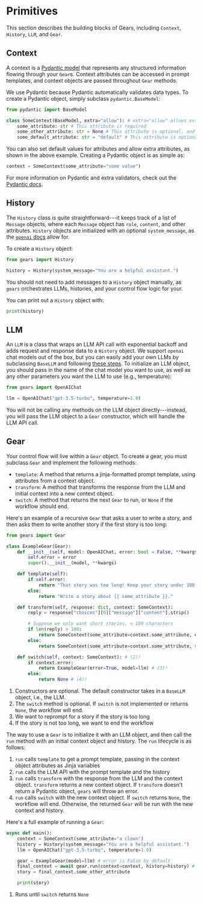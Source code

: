 # Primitives

This section describes the building blocks of Gears, including `Context`, `History`, `LLM`, and `Gear`.

## Context

A context is a [Pydantic model](https://docs.pydantic.dev/latest/) that represents any structured information flowing through your `Gear`s. Context attributes can be accessed in prompt templates, and context objects are passed throughout `Gear` methods.

We use Pydantic because Pydantic automatically validates data types. To create a Pydantic object, simply subclass `pydantic.BaseModel`:

```python
from pydantic import BaseModel

class SomeContext(BaseModel, extra="allow"): # extra="allow" allows extra attributes
    some_attribute: str # This attribute is required
    some_other_attribute: str = None # This attribute is optional, and defaults to None
    some_default_attribute: str = "default" # This attribute is optional, and defaults to "default"
```

You can also set default values for attributes and allow extra attributes, as shown in the above example. Creating a Pydantic object is as simple as:

```python
context = SomeContext(some_attribute="some value")
```

For more information on Pydantic and extra validators, check out the [Pydantic docs](https://docs.pydantic.dev/latest/).

## History

The `History` class is quite straightforward---it keeps track of a list of `Message` objects, where each `Message` object has `role`, `content`, and other attributes. `History` objects are initialized with an optional `system_message`, as the [`openai` docs](https://platform.openai.com/docs/guides/gpt/chat-completions-api) allow for.

To create a `History` object:

```python
from gears import History

history = History(system_message="You are a helpful assistant.")
```

You should not need to add messages to a `History` object manually, as `gears` orchestrates LLMs, histories, and your control flow logic for your.

You can print out a `History` object with:

```python
print(history)
```

## LLM

An `LLM` is a class that wraps an LLM API call with exponential backoff and adds request and response data to a `History` object. We support `openai` chat models out of the box, but you can easily add your own LLMs by subclassing `BaseLLM` and following [these steps](examples/customllm.md). To initialize an LLM object, you should pass in the name of the chat model you want to use, as well as any other parameters you want the LLM to use (e.g., temperature):

```python
from gears import OpenAIChat

llm = OpenAIChat("gpt-3.5-turbo", temperature=1.0)
```

You will not be calling any methods on the LLM object directly---instead, you will pass the LLM object to a `Gear` constructor, which will handle the LLM API call.

## Gear

Your control flow will live within a `Gear` object. To create a gear, you must subclass `Gear` and implement the following methods:

- `template`: A method that returns a jinja-formatted prompt template, using attributes from a context object.
- `transform`: A method that transforms the response from the LLM and initial context into a new context object.
- `switch`: A method that returns the next `Gear` to run, or `None` if the workflow should end.

Here's an example of a recursive `Gear` that asks a user to write a story, and then asks them to write another story if the first story is too long:

```python
from gears import Gear

class ExampleGear(Gear):
    def __init__(self, model: OpenAIChat, error: bool = False, **kwargs): # (1)!
        self.error = error
        super().__init__(model, **kwargs)

    def template(self):
        if self.error:
            return "That story was too long! Keep your story under 100 characters."
        else:
            return "Write a story about {{ some_attribute }}."

    def transform(self, response: dict, context: SomeContext):
        reply = response["choices"][0]["message"]["content"].strip()

        # Suppose we only want short stories, < 100 characters
        if len(reply) > 100:
            return SomeContext(some_attribute=context.some_attribute, error=True)
        else:
            return SomeContext(some_attribute=context.some_attribute, some_other_attribute=reply, error=False)

    def switch(self, context: SomeContext): # (2)!
        if context.error:
            return ExampleGear(error=True, model=llm) # (3)!
        else:
            return None # (4)!
```

1. Constructors are optional. The default constructor takes in a `BaseLLM` object, i.e., the LLM.
2. The `switch` method is optional. If `switch` is not implemented or returns `None`, the workflow will end.
3. We want to reprompt for a story if the story is too long
4. If the story is not too long, we want to end the workflow

The way to use a `Gear` is to initialize it with an LLM object, and then call the `run` method with an initial context object and history. The `run` lifecycle is as follows:

1. `run` calls `template` to get a prompt template, passing in the context object attributes as Jinja variables
2. `run` calls the LLM API with the prompt template and the history
3. `run` calls `transform` with the response from the LLM and the context object. `transform` returns a new context object. If `transform` doesn't return a Pydantic object, `gears` will throw an error.
4. `run` calls `switch` with the new context object. If `switch` returns `None`, the workflow will end. Otherwise, the returned `Gear` will be run with the new context and history.

Here's a full example of running a `Gear`:

```python
async def main():
    context = SomeContext(some_attribute="a clown")
    history = History(system_message="You are a helpful assistant.")
    llm = OpenAIChat("gpt-3.5-turbo", temperature=1.0)

    gear = ExampleGear(model=llm) # error is False by default
    final_context = await gear.run(context=context, history=history) # (1)!
    story = final_context.some_other_attribute

    print(story)
```

1. Runs until `switch` returns `None`
